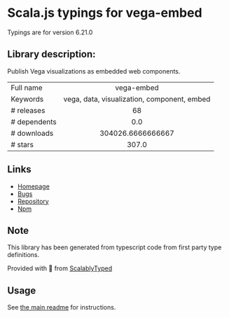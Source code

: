 
# Scala.js typings for vega-embed

Typings are for version 6.21.0

## Library description:
Publish Vega visualizations as embedded web components.

|                    |                 |
| ------------------ | :-------------: |
| Full name          | vega-embed |
| Keywords           | vega, data, visualization, component, embed |
| # releases         | 68 |
| # dependents       | 0.0 |
| # downloads        | 304026.6666666667 |
| # stars            | 307.0 |

## Links
- [Homepage](https://github.com/vega/vega-embed#readme)
- [Bugs](https://github.com/vega/vega-embed/issues)
- [Repository](https://github.com/vega/vega-embed)
- [Npm](https://www.npmjs.com/package/vega-embed)
    


## Note
This library has been generated from typescript code from first party type definitions.

Provided with :purple_heart: from [ScalablyTyped](https://github.com/oyvindberg/ScalablyTyped)

## Usage
See [the main readme](../../readme.md) for instructions.


